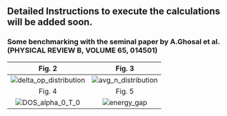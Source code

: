 ## Detailed Instructions to execute the calculations will be added soon.

### Some benchmarking with the seminal paper by A.Ghosal et al.(PHYSICAL REVIEW B, VOLUME 65, 014501)

| Fig. 2 | Fig. 3 |
|:------:|:------:|
| ![delta_op_distribution](https://github.com/Ravieroy/BdG/assets/81288438/802ea7a2-370f-4cc3-8a85-29ca45d5de43) | ![avg_n_distribution](https://github.com/Ravieroy/BdG/assets/81288438/668234f3-6620-4414-b507-9e264b4fb9cd) |
| Fig. 4 | Fig. 5 |
| ![DOS_alpha_0_T_0](https://github.com/Ravieroy/BdG/assets/81288438/0ab93a98-1cdb-4152-bb63-fad7f53e4450) | ![energy_gap](https://github.com/Ravieroy/BdG/assets/81288438/6645830f-166d-48dd-9a0f-96d8528db678) |





